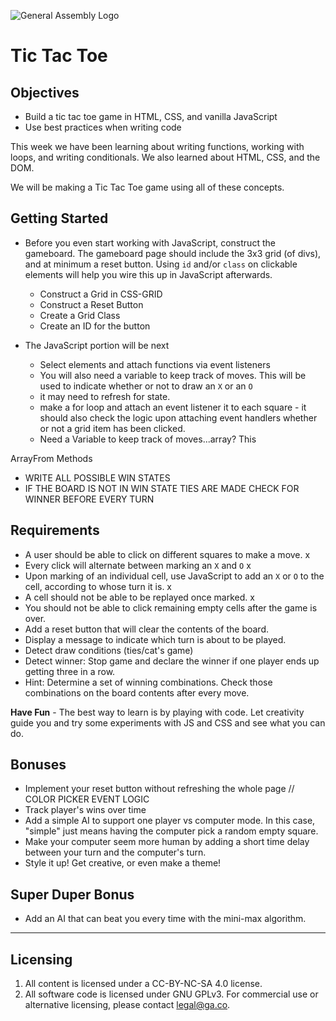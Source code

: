 ![General Assembly Logo](http://i.imgur.com/ke8USTq.png)

# Tic Tac Toe

## Objectives

* Build a tic tac toe game in HTML, CSS, and vanilla JavaScript
* Use best practices when writing code

This week we have been learning about writing functions, working with loops, and writing conditionals. We also learned about HTML, CSS, and the DOM.

We will be making a Tic Tac Toe game using all of these concepts.

## Getting Started

* Before you even start working with JavaScript, construct the gameboard. The gameboard page should include the 3x3 grid (of divs), and at minimum a reset button. Using `id` and/or `class` on clickable elements will help you wire this up in JavaScript afterwards.
  - Construct a Grid in CSS-GRID
  - Construct a Reset Button
  - Create a Grid Class
  - Create an ID for the button

* The JavaScript portion will be next
  * Select elements and attach functions via event listeners
  * You will also need a variable to keep track of moves. This will be used to indicate whether or not to draw an `X` or an `O`

  - it may need to refresh for state.
  - make a for loop and attach an event listener it to each square - it should also check the logic upon attaching event handlers whether or not a grid item has been clicked.
  - Need a Variable to keep track of moves...array? This 

ArrayFrom Methods
- WRITE ALL POSSIBLE WIN STATES
- IF THE BOARD IS NOT IN WIN STATE TIES ARE MADE
CHECK FOR WINNER BEFORE EVERY TURN




## Requirements
* A user should be able to click on different squares to make a move. x
* Every click will alternate between marking an `X` and `O` x
* Upon marking of an individual cell, use JavaScript to add an `X` or `O` to the cell, according to whose turn it is. x
* A cell should not be able to be replayed once marked. x
* You should not be able to click remaining empty cells after the game is over. 
* Add a reset button that will clear the contents of the board.
* Display a message to indicate which turn is about to be played.
* Detect draw conditions (ties/cat's game) 
* Detect winner: Stop game and declare the winner if one player ends up getting three in a row. 
 * Hint: Determine a set of winning combinations. Check those combinations on the board contents after every move. 

**Have Fun** - The best way to learn is by playing with code. Let creativity guide you and try some experiments with JS and CSS and see what you can do.

## Bonuses

* Implement your reset button without refreshing the whole page // COLOR PICKER EVENT LOGIC
* Track player's wins over time
* Add a simple AI to support one player vs computer mode. In this case, "simple" just means having the computer pick a random empty square.
* Make your computer seem more human by adding a short time delay between your turn and the computer's turn.
* Style it up! Get creative, or even make a theme!

## Super Duper Bonus

* Add an AI that can beat you every time with the mini-max algorithm.

---

## Licensing
1. All content is licensed under a CC-BY-NC-SA 4.0 license.
2. All software code is licensed under GNU GPLv3. For commercial use or alternative licensing, please contact legal@ga.co.

